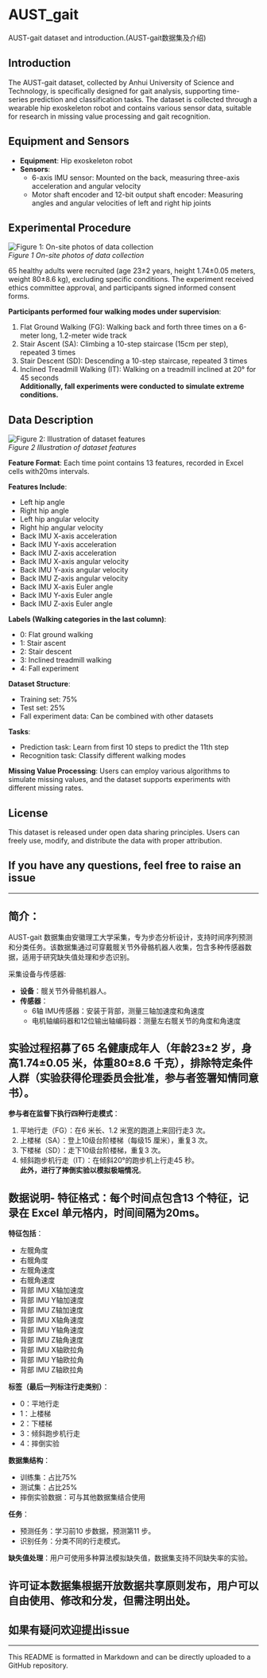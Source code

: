 # AUST_gait
AUST-gait dataset and introduction.(AUST-gait数据集及介绍)

## Introduction
The AUST-gait dataset, collected by Anhui University of Science and Technology, is specifically designed for gait analysis, supporting time-series prediction and classification tasks. The dataset is collected through a wearable hip exoskeleton robot and contains various sensor data, suitable for research in missing value processing and gait recognition.

## Equipment and Sensors
- **Equipment**: Hip exoskeleton robot
- **Sensors**:
    - 6-axis IMU sensor: Mounted on the back, measuring three-axis acceleration and angular velocity
    - Motor shaft encoder and 12-bit output shaft encoder: Measuring angles and angular velocities of left and right hip joints

## Experimental Procedure

![Figure 1: On-site photos of data collection](./images/figure2.png)  
*Figure 1 On-site photos of data collection*  

65 healthy adults were recruited (age 23±2 years, height 1.74±0.05 meters, weight 80±8.6 kg), excluding specific conditions. The experiment received ethics committee approval, and participants signed informed consent forms.

**Participants performed four walking modes under supervision**:
1. Flat Ground Walking (FG): Walking back and forth three times on a 6-meter long, 1.2-meter wide track
2. Stair Ascent (SA): Climbing a 10-step staircase (15cm per step), repeated 3 times
3. Stair Descent (SD): Descending a 10-step staircase, repeated 3 times
4. Inclined Treadmill Walking (IT): Walking on a treadmill inclined at 20° for 45 seconds  
**Additionally, fall experiments were conducted to simulate extreme conditions.**

## Data Description  

![Figure 2: Illustration of dataset features](./images/figure1.png)  
*Figure 2 Illustration of dataset features*  

**Feature Format**: Each time point contains 13 features, recorded in Excel cells with20ms intervals.

**Features Include**:
- Left hip angle
- Right hip angle
- Left hip angular velocity
- Right hip angular velocity
- Back IMU X-axis acceleration
- Back IMU Y-axis acceleration
- Back IMU Z-axis acceleration
- Back IMU X-axis angular velocity
- Back IMU Y-axis angular velocity
- Back IMU Z-axis angular velocity
- Back IMU X-axis Euler angle
- Back IMU Y-axis Euler angle
- Back IMU Z-axis Euler angle

**Labels (Walking categories in the last column)**:
- 0: Flat ground walking
- 1: Stair ascent
- 2: Stair descent
- 3: Inclined treadmill walking
- 4: Fall experiment

**Dataset Structure**:
- Training set: 75%
- Test set: 25%
- Fall experiment data: Can be combined with other datasets

**Tasks**:
- Prediction task: Learn from first 10 steps to predict the 11th step
- Recognition task: Classify different walking modes

**Missing Value Processing**: Users can employ various algorithms to simulate missing values, and the dataset supports experiments with different missing rates.

## License
This dataset is released under open data sharing principles. Users can freely use, modify, and distribute the data with proper attribution.

## If you have any questions, feel free to raise an issue

---
## 简介：
AUST-gait 数据集由安徽理工大学采集，专为步态分析设计，支持时间序列预测和分类任务。该数据集通过可穿戴髋关节外骨骼机器人收集，包含多种传感器数据，适用于研究缺失值处理和步态识别。

采集设备与传感器:
- **设备**：髋关节外骨骼机器人。
- **传感器**：
    - 6轴 IMU传感器：安装于背部，测量三轴加速度和角速度
    - 电机轴编码器和12位输出轴编码器：测量左右髋关节的角度和角速度

## 实验过程招募了65 名健康成年人（年龄23±2 岁，身高1.74±0.05 米，体重80±8.6 千克），排除特定条件人群（实验获得伦理委员会批准，参与者签署知情同意书）。
**参与者在监督下执行四种行走模式**：  
1. 平地行走（FG）：在6 米长、1.2 米宽的跑道上来回行走3 次。
2. 上楼梯（SA）：登上10级台阶楼梯（每级15 厘米），重复3 次。
3. 下楼梯（SD）：走下10级台阶楼梯，重复3 次。
4. 倾斜跑步机行走（IT）：在倾斜20°的跑步机上行走45 秒。  
**此外，进行了摔倒实验以模拟极端情况**。

## 数据说明- **特征格式**：每个时间点包含13 个特征，记录在 Excel 单元格内，时间间隔为20ms。        
**特征包括**：
 - 左髋角度
 - 右髋角度
 - 左髋角速度
 - 右髋角速度
 - 背部 IMU X轴加速度
 - 背部 IMU Y轴加速度
 - 背部 IMU Z轴加速度
 - 背部 IMU X轴角速度
 - 背部 IMU Y轴角速度
 - 背部 IMU Z轴角速度
 - 背部 IMU X轴欧拉角
 - 背部 IMU Y轴欧拉角
 - 背部 IMU Z轴欧拉角
 
**标签（最后一列标注行走类别）**：  
 - 0：平地行走
 - 1：上楼梯
 - 2：下楼梯
 - 3：倾斜跑步机行走
 - 4：摔倒实验  
 
**数据集结构**：  
 - 训练集：占比75%    
 - 测试集：占比25%  
 - 摔倒实验数据：可与其他数据集结合使用    
 
**任务**：   
 - 预测任务：学习前10 步数据，预测第11 步。    
 - 识别任务：分类不同的行走模式。    
 
**缺失值处理**：用户可使用多种算法模拟缺失值，数据集支持不同缺失率的实验。  

## 许可证本数据集根据开放数据共享原则发布，用户可以自由使用、修改和分发，但需注明出处。

## 如果有疑问欢迎提出issue 
---
This README is formatted in Markdown and can be directly uploaded to a GitHub repository.
